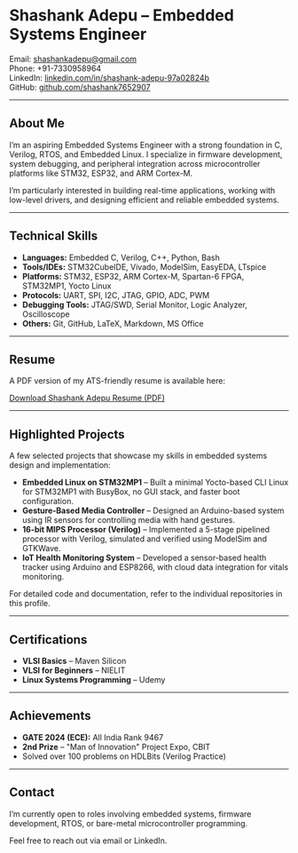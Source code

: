 # Shashank Adepu – Embedded Systems Engineer

Email: shashankadepu@gmail.com  
Phone: +91-7330958964  
LinkedIn: [linkedin.com/in/shashank-adepu-97a02824b](https://www.linkedin.com/in/shashank-adepu-97a02824b)  
GitHub: [github.com/shashank7652907](https://github.com/shashank7652907)

---

## About Me

I’m an aspiring Embedded Systems Engineer with a strong foundation in C, Verilog, RTOS, and Embedded Linux. I specialize in firmware development, system debugging, and peripheral integration across microcontroller platforms like STM32, ESP32, and ARM Cortex-M.

I’m particularly interested in building real-time applications, working with low-level drivers, and designing efficient and reliable embedded systems.

---

## Technical Skills

- **Languages:** Embedded C, Verilog, C++, Python, Bash  
- **Tools/IDEs:** STM32CubeIDE, Vivado, ModelSim, EasyEDA, LTspice  
- **Platforms:** STM32, ESP32, ARM Cortex-M, Spartan-6 FPGA, STM32MP1, Yocto Linux  
- **Protocols:** UART, SPI, I2C, JTAG, GPIO, ADC, PWM  
- **Debugging Tools:** JTAG/SWD, Serial Monitor, Logic Analyzer, Oscilloscope  
- **Others:** Git, GitHub, LaTeX, Markdown, MS Office

---

## Resume

A PDF version of my ATS-friendly resume is available here:

[Download Shashank Adepu Resume (PDF)](./Shashank_Adepu_Embedded_Resume.pdf)

---

## Highlighted Projects

A few selected projects that showcase my skills in embedded systems design and implementation:

- **Embedded Linux on STM32MP1** – Built a minimal Yocto-based CLI Linux for STM32MP1 with BusyBox, no GUI stack, and faster boot configuration.
- **Gesture-Based Media Controller** – Designed an Arduino-based system using IR sensors for controlling media with hand gestures.
- **16-bit MIPS Processor (Verilog)** – Implemented a 5-stage pipelined processor with Verilog, simulated and verified using ModelSim and GTKWave.
- **IoT Health Monitoring System** – Developed a sensor-based health tracker using Arduino and ESP8266, with cloud data integration for vitals monitoring.

For detailed code and documentation, refer to the individual repositories in this profile.

---

## Certifications

- **VLSI Basics** – Maven Silicon  
- **VLSI for Beginners** – NIELIT  
- **Linux Systems Programming** – Udemy

---

## Achievements

- **GATE 2024 (ECE):** All India Rank 9467  
- **2nd Prize** – "Man of Innovation" Project Expo, CBIT  
- Solved over 100 problems on HDLBits (Verilog Practice)

---

## Contact

I’m currently open to roles involving embedded systems, firmware development, RTOS, or bare-metal microcontroller programming.

Feel free to reach out via email or LinkedIn.

